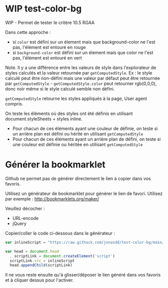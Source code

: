 # WIP test-color-bg
WIP - Permet de tester le critère 10.5 RGAA

Dans cette approche :

- si `color` est défini sur un élement mais que background-color ne l'est pas, l'élément est entouré en rouge
- si `background-color` est défini sur un élement mais que color ne l'est pas, l'élément est entouré en vert

Note. Il y a une différence entre les valeurs de style dans l'explorateur de styles calculés et la valeur retournée par `getComputedStyle`. Ex : le style calculé peut être non-défini mais une valeur par défaut peut être retournée par `getComputedStyle` - `getComputedStyle.color` peut retourner rgb(0,0,0), donc noir même si le style calculé semble non défini.

`getComputedStyle` retourne les styles appliqués à la page, User agent compris. 

On teste les éléments où des styles ont été définis en utilisant document.styleSheets + styles inline.

- Pour chacun de ces éléments ayant une couleur de définie, on teste si un arrière plan est défini ou hérité en utilisant `getComputedStyle`
- Pour chacun de ces éléments ayant un arrière plan de défini, on teste si une couleur est définie ou héritée en utilisant `getComputedStyle`


# Générer la bookmarklet

Github ne permet pas de générer directement le lien à copier dans vos favoris.

Utilisez un générateur de bookmarklet pour générer le lien de favori. Utilisez par exemple : http://bookmarklets.org/maker/

Veuillez décocher :

* URL-encode
* jQuery

Copier/coller le code ci-dessous dans le générateur :
```javascript
var inlineScript = "https://raw.githack.com/jonasdd/test-color-bg/main/script.js";

var head = document.head
  , scriptLink = document.createElement('script')
  scriptLink.src = inlineScript
  head.appendChild(scriptLink)
```
Il ne vous reste ensuite qu'à glisser/déposer le lien généré dans vos favoris et à cliquer dessus pour l'activer.
